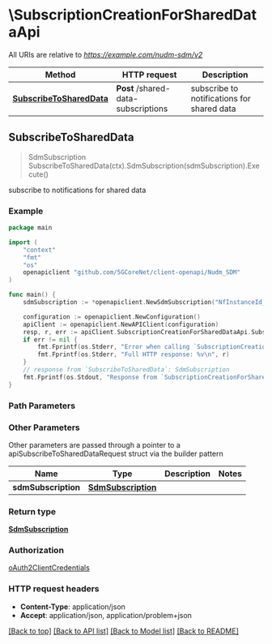 # \SubscriptionCreationForSharedDataApi

All URIs are relative to *https://example.com/nudm-sdm/v2*

Method | HTTP request | Description
------------- | ------------- | -------------
[**SubscribeToSharedData**](SubscriptionCreationForSharedDataApi.md#SubscribeToSharedData) | **Post** /shared-data-subscriptions | subscribe to notifications for shared data



## SubscribeToSharedData

> SdmSubscription SubscribeToSharedData(ctx).SdmSubscription(sdmSubscription).Execute()

subscribe to notifications for shared data

### Example

```go
package main

import (
    "context"
    "fmt"
    "os"
    openapiclient "github.com/5GCoreNet/client-openapi/Nudm_SDM"
)

func main() {
    sdmSubscription := *openapiclient.NewSdmSubscription("NfInstanceId_example", "CallbackReference_example", []string{"MonitoredResourceUris_example"}) // SdmSubscription | 

    configuration := openapiclient.NewConfiguration()
    apiClient := openapiclient.NewAPIClient(configuration)
    resp, r, err := apiClient.SubscriptionCreationForSharedDataApi.SubscribeToSharedData(context.Background()).SdmSubscription(sdmSubscription).Execute()
    if err != nil {
        fmt.Fprintf(os.Stderr, "Error when calling `SubscriptionCreationForSharedDataApi.SubscribeToSharedData``: %v\n", err)
        fmt.Fprintf(os.Stderr, "Full HTTP response: %v\n", r)
    }
    // response from `SubscribeToSharedData`: SdmSubscription
    fmt.Fprintf(os.Stdout, "Response from `SubscriptionCreationForSharedDataApi.SubscribeToSharedData`: %v\n", resp)
}
```

### Path Parameters



### Other Parameters

Other parameters are passed through a pointer to a apiSubscribeToSharedDataRequest struct via the builder pattern


Name | Type | Description  | Notes
------------- | ------------- | ------------- | -------------
 **sdmSubscription** | [**SdmSubscription**](SdmSubscription.md) |  | 

### Return type

[**SdmSubscription**](SdmSubscription.md)

### Authorization

[oAuth2ClientCredentials](../README.md#oAuth2ClientCredentials)

### HTTP request headers

- **Content-Type**: application/json
- **Accept**: application/json, application/problem+json

[[Back to top]](#) [[Back to API list]](../README.md#documentation-for-api-endpoints)
[[Back to Model list]](../README.md#documentation-for-models)
[[Back to README]](../README.md)


